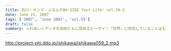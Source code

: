 ```yaml
---
title: 石川・ホンマ・ぶるんのBe-SIDE Your Life! vol.59-2
date: June 21, 2007
tags: ['2007', 'June 2007', 'vol.59']
draft: false
summary: ふれあいレディオを自他ともに認めるビーサイ！「世界」に発信していることはもちろん、「関西方面」にも配信を行っているのですが…東京収録の番組…。普通レディオだとご当地スターなんて感じでパーソナリティがいるもんですが…関西は京都で起きた暴動を徹底レポートする二本目！はたしてJRには怒られなかったのか！？ううむ、全国ネットなんですな、ビーサイって！NAMAE
---
```


http://project-phi.ddo.jp/ishikawa/ishikawa059_2.mp3